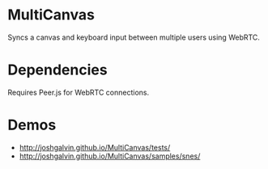 MultiCanvas
===========
Syncs a canvas and keyboard input between multiple users using WebRTC.

Dependencies
============
Requires Peer.js for WebRTC connections.


Demos
=====

- http://joshgalvin.github.io/MultiCanvas/tests/
- http://joshgalvin.github.io/MultiCanvas/samples/snes/


